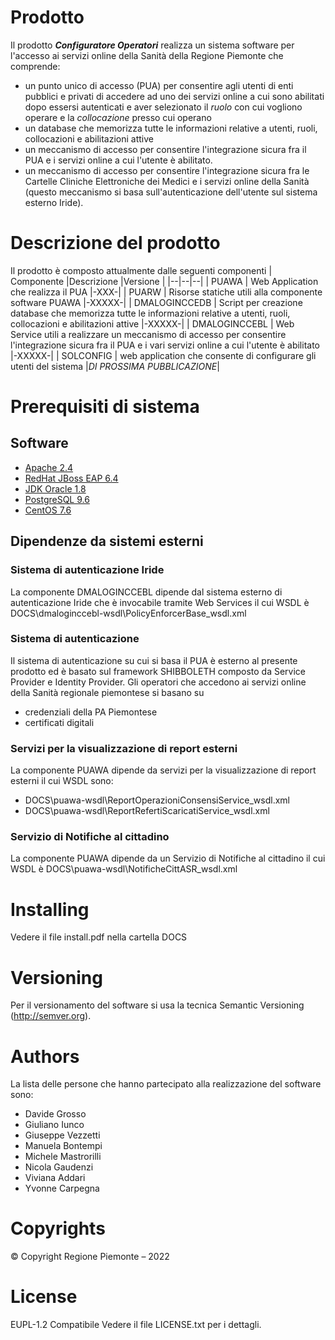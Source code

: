 
# Prodotto
Il prodotto ***Configuratore Operatori***   realizza un sistema software per l'accesso ai servizi online della Sanità della Regione Piemonte che comprende:
- un punto unico di accesso (PUA) per consentire agli utenti di enti pubblici e privati di accedere ad uno dei servizi online a cui sono abilitati dopo essersi autenticati e aver selezionato il *ruolo* con cui vogliono operare e la *collocazione* presso cui operano 
- un database che memorizza tutte le informazioni relative a utenti, ruoli, collocazioni e abilitazioni attive
- un meccanismo di accesso per consentire l'integrazione sicura fra il PUA e i servizi online a cui l'utente è abilitato.
- un meccanismo di accesso per consentire l'integrazione sicura fra le Cartelle Cliniche Elettroniche dei Medici e i servizi online della Sanità (questo meccanismo si basa sull'autenticazione dell'utente sul sistema esterno Iride).

# Descrizione del prodotto 
Il prodotto è composto attualmente dalle seguenti componenti 
| Componente |Descrizione  |Versione |
|--|--|--|
| PUAWA | Web Application che realizza il PUA |-XXX-|
| PUARW | Risorse statiche utili alla componente software PUAWA |-XXXXX-|
| DMALOGINCCEDB | Script per creazione database che memorizza tutte le informazioni relative a utenti, ruoli, collocazioni e abilitazioni attive |-XXXXX-|
| DMALOGINCCEBL | Web Service utili a realizzare un meccanismo di accesso per consentire l'integrazione sicura fra il PUA e i vari servizi online a cui l'utente è abilitato |-XXXXX-|
| SOLCONFIG |  web application che consente di configurare gli utenti del sistema |*DI PROSSIMA PUBBLICAZIONE*|


# Prerequisiti di sistema 

## Software
- [Apache 2.4](https://www.apache.org/)
- [RedHat JBoss EAP 6.4](https://developers.redhat.com/products/eap/download)
- [JDK Oracle 1.8](https://www.oracle.com/java/technologies/downloads/archive/) 
- [PostgreSQL 9.6](https://www.postgresql.org/download/)
- [CentOS 7.6](https://www.centos.org/)

## Dipendenze da sistemi esterni

### Sistema di autenticazione Iride
La componente DMALOGINCCEBL dipende dal sistema esterno di autenticazione Iride che è invocabile tramite Web Services il cui WSDL è DOCS\dmaloginccebl-wsdl\PolicyEnforcerBase_wsdl.xml

### Sistema di autenticazione
Il sistema di autenticazione su cui si basa il PUA è esterno al presente prodotto ed è basato sul framework SHIBBOLETH composto da Service Provider e Identity Provider. Gli operatori che accedono ai servizi online della Sanità regionale piemontese si basano su 
- credenziali della PA Piemontese
- certificati digitali

### Servizi per la visualizzazione di report esterni 
La componente PUAWA dipende da servizi  per la visualizzazione di report esterni il cui WSDL sono:

 - DOCS\puawa-wsdl\ReportOperazioniConsensiService_wsdl.xml
 - DOCS\puawa-wsdl\ReportRefertiScaricatiService_wsdl.xml


### Servizio di Notifiche al cittadino
La componente PUAWA dipende da un Servizio di Notifiche al cittadino il cui WSDL è DOCS\puawa-wsdl\NotificheCittASR_wsdl.xml



# Installing
Vedere il file install.pdf nella cartella DOCS 


# Versioning
Per il versionamento del software si usa la tecnica Semantic Versioning (http://semver.org).

# Authors
La lista delle persone che hanno partecipato alla realizzazione del software sono:
- Davide Grosso
- Giuliano Iunco
- Giuseppe Vezzetti
- Manuela Bontempi
- Michele Mastrorilli
- Nicola Gaudenzi
- Viviana Addari
- Yvonne Carpegna


# Copyrights
© Copyright Regione Piemonte – 2022


# License
EUPL-1.2 Compatibile
Vedere il file LICENSE.txt per i dettagli.